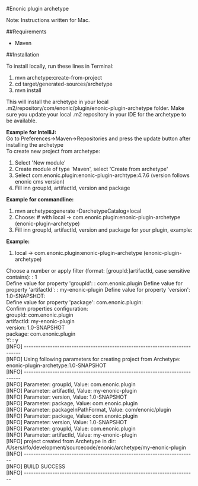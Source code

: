 #Enonic plugin archetype

Note: Instructions written for Mac.

##Requirements
* Maven   

##Installation

To install locally, run these lines in Terminal:

1. mvn archetype:create-from-project   
2. cd target/generated-sources/archetype    
3. mvn install   

This will install the archetype in your local .m2/repository/com/enonic/plugin/enonic-plugin-archetype folder.
Make sure you update your local .m2 repository in your IDE for the archetype to be available.

**Example for IntelliJ:**       
Go to Preferences->Maven->Repositories and press the update button after installing the archetype  
To create new project from archetype:  

1. Select 'New module'  
2. Create module of type 'Maven', select 'Create from archetype'  
3. Select com.enonic.plugin:enonic-plugin-archtype:4.7.6 (version follows enonic cms version)  
4. Fill inn groupId, artifactId, version and package  

**Example for commandline:**      
1. mvn archetype:generate -DarchetypeCatalog=local  
2. Choose: # with local -> com.enonic.plugin:enonic-plugin-archetype (enonic-plugin-archetype)  
3. Fill inn groupId, artifactId, version and package for your plugin, example:  

**Example:**           
1. local -> com.enonic.plugin:enonic-plugin-archetype (enonic-plugin-archetype)   

Choose a number or apply filter (format: [groupId:]artifactId, case sensitive contains): : 1    
Define value for property 'groupId': : com.enonic.plugin 
Define value for property 'artifactId': : my-enonic-plugin 
Define value for property 'version':  1.0-SNAPSHOT:  
Define value for property 'package':  com.enonic.plugin:  
Confirm properties configuration:  
groupId: com.enonic.plugin  
artifactId: my-enonic-plugin  
version: 1.0-SNAPSHOT   
package: com.enonic.plugin   
 Y: : y   
[INFO] ----------------------------------------------------------------------------   
[INFO] Using following parameters for creating project from Archetype: enonic-plugin-archetype:1.0-SNAPSHOT   
[INFO] ----------------------------------------------------------------------------   
[INFO] Parameter: groupId, Value: com.enonic.plugin   
[INFO] Parameter: artifactId, Value: my-enonic-plugin   
[INFO] Parameter: version, Value: 1.0-SNAPSHOT   
[INFO] Parameter: package, Value: com.enonic.plugin   
[INFO] Parameter: packageInPathFormat, Value: com/enonic/plugin   
[INFO] Parameter: package, Value: com.enonic.plugin   
[INFO] Parameter: version, Value: 1.0-SNAPSHOT   
[INFO] Parameter: groupId, Value: com.enonic.plugin   
[INFO] Parameter: artifactId, Value: my-enonic-plugin    
[INFO] project created from Archetype in dir: /Users/rfo/development/sourcecode/enonic/archetype/my-enonic-plugin   
[INFO] ------------------------------------------------------------------------   
[INFO] BUILD SUCCESS   
[INFO] ------------------------------------------------------------------------   
